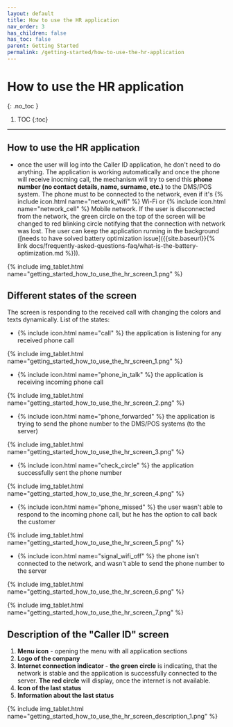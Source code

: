 ```yaml
---
layout: default
title: How to use the HR application
nav_order: 3
has_children: false
has_toc: false
parent: Getting Started
permalink: /getting-started/how-to-use-the-hr-application
---
```


# How to use the HR application
{: .no_toc }

1. TOC
{:toc}

---

## How to use the HR application
- once the user will log into the Caller ID application, he don't need to do anything. The application is working automatically and once the phone will receive inocming call, the mechanism will try to send this **phone number (no contact details, name, surname, etc.)** to the DMS/POS system. The phone must to be connected to the network, even if it's {% include icon.html name="network_wifi" %} Wi-Fi or {% include icon.html name="network_cell" %} Mobile network. If the user is disconnected from the network, the green circle on the top of the screen will be changed to <span class="text-red-200">red blinking circle</span> notifying that the connection with network was lost. The user can keep the application running in the background ([needs to have solved battery optimization issue]({{site.baseurl}}{% link docs/frequently-asked-questions-faq/what-is-the-battery-optimization.md %})). 

{% include img_tablet.html name="getting_started_how_to_use_the_hr_screen_1.png" %}

## Different states of the screen
The screen is responding to the received call with changing the colors and texts dynamically. List of the states:
- {% include icon.html name="call" %} the application is listening for any received phone call

{% include img_tablet.html name="getting_started_how_to_use_the_hr_screen_1.png" %}

- {% include icon.html name="phone_in_talk" %} the application is receiving incoming phone call

{% include img_tablet.html name="getting_started_how_to_use_the_hr_screen_2.png" %}

- {% include icon.html name="phone_forwarded" %} the application is trying to send the phone number to the DMS/POS systems (to the server)

{% include img_tablet.html name="getting_started_how_to_use_the_hr_screen_3.png" %}

- {% include icon.html name="check_circle" %} the application successfully sent the phone number

{% include img_tablet.html name="getting_started_how_to_use_the_hr_screen_4.png" %}

- {% include icon.html name="phone_missed" %} the user wasn't able to respond to the incoming phone call, but he has the option to call back the customer

{% include img_tablet.html name="getting_started_how_to_use_the_hr_screen_5.png" %}

- {% include icon.html name="signal_wifi_off" %} the phone isn't connected to the network, and wasn't able to send the phone number to the server

{% include img_tablet.html name="getting_started_how_to_use_the_hr_screen_6.png" %}

{% include img_tablet.html name="getting_started_how_to_use_the_hr_screen_7.png" %}

## Description of the "Caller ID" screen
1. **Menu icon** - opening the menu with all application sections
1. **Logo of the company**
1. **Internet connection indicator** - <span class="text-green-200">**the green circle**</span> is indicating, that the network is stable and the application is successfully connected to the server. <span class="text-red-200">**The red circle**</span> will display, once the internet is not available.
1. **Icon of the last status**
1. **Information about the last status**

{% include img_tablet.html name="getting_started_how_to_use_the_hr_screen_description_1.png" %}